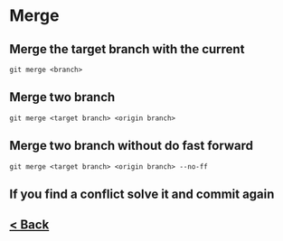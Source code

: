 # Merge

## Merge the target branch with the current 

    git merge <branch>

## Merge two branch 

    git merge <target branch> <origin branch>

## Merge two branch without do fast forward

    git merge <target branch> <origin branch> --no-ff

## If you find a conflict solve it and commit again

## [< Back](README.md)